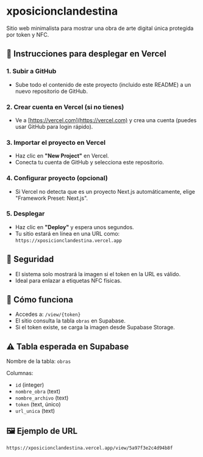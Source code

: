 # xposicionclandestina

Sitio web minimalista para mostrar una obra de arte digital única protegida por token y NFC.

## 🚀 Instrucciones para desplegar en Vercel

### 1. Subir a GitHub
- Sube todo el contenido de este proyecto (incluido este README) a un nuevo repositorio de GitHub.

### 2. Crear cuenta en Vercel (si no tienes)
- Ve a [https://vercel.com](https://vercel.com) y crea una cuenta (puedes usar GitHub para login rápido).

### 3. Importar el proyecto en Vercel
- Haz clic en **"New Project"** en Vercel.
- Conecta tu cuenta de GitHub y selecciona este repositorio.

### 4. Configurar proyecto (opcional)
- Si Vercel no detecta que es un proyecto Next.js automáticamente, elige "Framework Preset: Next.js".

### 5. Desplegar
- Haz clic en **"Deploy"** y espera unos segundos.
- Tu sitio estará en línea en una URL como:  
  `https://xposicionclandestina.vercel.app`

## 🔐 Seguridad
- El sistema solo mostrará la imagen si el token en la URL es válido.
- Ideal para enlazar a etiquetas NFC físicas.

## 🧠 Cómo funciona
- Accedes a: `/view/{token}`
- El sitio consulta la tabla `obras` en Supabase.
- Si el token existe, se carga la imagen desde Supabase Storage.

## ⚠️ Tabla esperada en Supabase
Nombre de la tabla: `obras`

Columnas:
- `id` (integer)
- `nombre_obra` (text)
- `nombre_archivo` (text)
- `token` (text, único)
- `url_unica` (text)

## 🖼️ Ejemplo de URL
```
https://xposicionclandestina.vercel.app/view/5a97f3e2c4d94b8f
```
